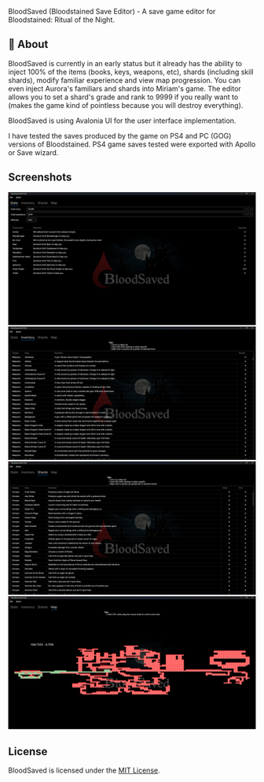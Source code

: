 BloodSaved (Bloodstained Save Editor) - A save game editor for Bloodstained: Ritual of the Night.  


## 📖 About 

BloodSaved is currently in an early status but it already has the ability to inject 100% of the items (books, keys, weapons, etc), shards (including skill shards), modify familiar experience and view map progression.  You can even inject Aurora's familiars and shards into Miriam's game.  The editor allows you to set a shard's grade and rank to 9999 if you really want to (makes the game kind of pointless because you will destroy everything).

BloodSaved is using Avalonia UI for the user interface implementation.

I have tested the saves produced by the game on PS4 and PC (GOG) versions of Bloodstained.  PS4 game saves tested were exported with Apollo or Save wizard.

## Screenshots

![Stats screen](./images/screen1.png)
![Inventory screen](./images/screen2.png)
![Shards screen](./images/screen3.png)
![Map screen](./images/screen4.png)


## License

BloodSaved is licensed under the [MIT License](license.md).
